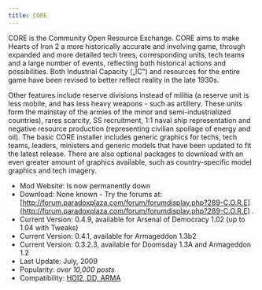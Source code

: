 ```yaml
---
title: CORE
---
```

CORE is the Community Open Resource Exchange. CORE aims to make Hearts
of Iron 2 a more historically accurate and involving game, through
expanded and more detailed tech trees, corresponding units, tech teams
and a large number of events, reflecting both historical actions and
possibilities. Both Industrial Capacity („IC‟) and resources for the
entire game have been revised to better reflect reality in the late
1930s.

Other features include reserve divisions instead of militia (a reserve
unit is less mobile, and has less heavy weapons - such as artillery.
These units form the mainstay of the armies of the minor and
semi-industrialized countries), rares scarcity, SS recruitment, 1:1
naval ship representation and negative resource production (representing
civilian spoilage of energy and oil). The basic CORE installer includes
generic graphics for techs, tech teams, leaders, ministers and generic
models that have been updated to fit the latest release. There are also
optional packages to download with an even greater amount of graphics
available, such as country-specific model graphics and tech imagery.

  

-   Mod Website: Is now permanently down
-   Download: None known - Try the forums at:
    [http://forum.paradoxplaza.com/forum/forumdisplay.php?289-C.O.R.E](http://forum.paradoxplaza.com/forum/forumdisplay.php?289-C.O.R.E)
    .
-   Current Version: 0.4.9, available for Arsenal of Democracy 1.02 (up
    to 1.04 with Tweaks)
-   Current Version: 0.4.1, available for Armageddon 1.3b2
-   Current Version: 0.3.2.3, available for Doomsday 1.3A and Armageddon
    1.2
-   Last Update: July, 2009
-   Popularity: *over 10,000 posts*
-   Compatibility: [HOI2, DD,
    ARMA](/wiki/Abbreviations#H "Abbreviations")
